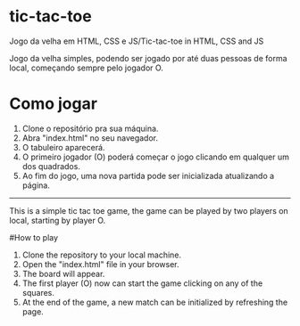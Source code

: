 # tic-tac-toe
Jogo da velha em HTML, CSS e JS/Tic-tac-toe in HTML, CSS and JS

Jogo da velha simples, podendo ser jogado por até duas pessoas de forma local, começando sempre pelo jogador O.

# Como jogar
1. Clone o repositório pra sua máquina.
2. Abra "index.html" no seu navegador.
3. O tabuleiro aparecerá.
4. O primeiro jogador (O) poderá começar o jogo clicando em qualquer um dos quadrados.
5. Ao fim do jogo, uma nova partida pode ser inicializada atualizando a página.

-----------------------------------------------------------------------------------------

This is a simple tic tac toe game, the game can be played by two players on local, starting by player O.

#How to play

1. Clone the repository to your local machine.
2. Open the "index.html" file in your browser.
3. The board will appear.
4. The first player (O) now can start the game clicking on any of the squares.
5. At the end of the game, a new match can be initialized by refreshing the page.
